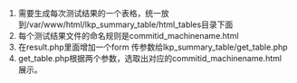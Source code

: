 1. 需要生成每次测试结果的一个表格，统一放到/var/www/html/lkp_summary_table/html_tables目录下面
2. 每个测试结果文件的命名规则是commitid_machinename.html
3. 在result.php里面增加一个form  传参数给lkp_summary_table/get_table.php
4. get_table.php根据两个参数，选取出对应的commitid_machinename.html 展示。
